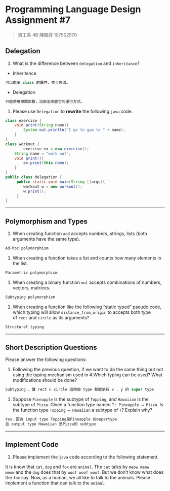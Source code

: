 # Programming Language Design Assignment #7

> 資工系 4B 陳錕詮 107502570
>

## **Delegation**

1. What is the difference between `delegation` and `inheritance`?
- Inheritence

```java
可以繼承 class 的屬性，並且修改。
```

- Delegation

```java
只能使用相關函數，沒辦法改變它的運行方式。
```

1. Please use `Delegation` to **rewrite** the following `java` code.

```java
class exercise {
    void print(String name){
        System.out.println("I go to gym to " + name);
    }
}
class workout {
		exercise ex = new exercise();
    String name = "work out";
    void print(){
        ex.print(this.name);
    }
}
public class delegation {
     public static void main(String []args){
        workout w = new workout();
        w.print();
     }
}
```

---

## P**olymorphism and Types**

1. When creating function `add` accepts numbers, strings, lists (both arguments have the same type).

```java
Ad-hoc polymorphism
```

1. When creating a function takes a list and counts how many elements in the list.

```java
Parametric polymorphism
```

1. When creating a binary function `mul` accepts combinations of numbers, vectors, matrices.

```java
Subtyping polymorphism
```

1. When creating a function like the following “static typed” pseudo code, which typing will allow `distance_from_origin` to accepts both type of `rect` and `circle` as its arguments?

```java
Structural typing
```

---

## **Short Description Questions**

Please answer the following questions:

1. Following the previous question, if we want to do the same thing but not using the typing mechanism used in 4.Which typing can be used? What modifications should be done?

```java
Subtyping ，讓 rect & circle 這兩個 type 都繼承有 x , y 的 super type
```

1. Suppose `Pineapple` is the subtype of `Topping`, and `Hawaiian` is the subtype of `Pizza`. Given a function type named `T: Pineapple ⟶ Pizza`. Is the function type `Topping ⟶ Hawaiian` a subtype of `T`? Explain why?

```java
Yes，因為 input type Topping是Pineapple 的supertype
且 output type Hawaiian 是Pizza的 subtype
```

---

## **Implement Code**

1. Please implement the `java` code according to the following statement.

It is know that `cat`, `dog` and `fox` are `animal`. The `cat` talks by `meow meow meow` and the `dog` does that by `woof woof woof`. But we don’t know what does the `fox` say. Now, as a human, we all like to talk to the animals. Please implement a function that can talk to the `animal`.
